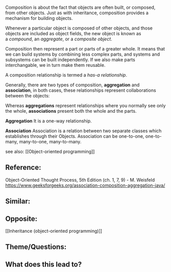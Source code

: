 Composition is about the fact that objects are often built, or composed, from other objects. Just as with inheritance, composition provides a mechanism for building objects.

Whenever a particular object is composed of other objects, and those objects are included as object fields, the new object is known as a _compound_, an _aggregate_, or a _composite object_.

Composition then represent a part or parts of a greater whole. It means that we can build systems by combining less complex parts, and systems and subsystems can be built independently. If we also make parts interchangable, we in turn make them reusable.

A composition relationship is termed a _has-a relationship_. 

Generally, there are two types of composition, **aggregation** and **association**, in both cases, these relationships represent collaborations between the objects:

Whereas **aggregations** represent relationships where you normally see only the whole, **associations** present both the whole and the parts.

**Aggregation**
It is a one-way relationship.

**Association**
Association is a relation between two separate classes which establishes through their Objects. Association can be one-to-one, one-to-many, many-to-one, many-to-many. 

see also: [[Object-oriented programming]]

## Reference:
Object-Oriented Thought Process, 5th Edition (ch. 1, 7, 9) - M. Weisfeld
https://www.geeksforgeeks.org/association-composition-aggregation-java/

## Similar:

## Opposite:
[[Inheritance (object-oriented programming)]]

## Theme/Questions:

## What does this lead to?